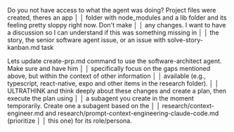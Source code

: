 Do you not have access to what the agent was doing? Project files were created, theres an app    │
│   folder with node_modules and a lib folder and its feeling pretty sloppy right now. Don't make    │
│   any changes. I want to have a discussion so I can understand if this was something missing in    │
│   the story, the senior software agent issue, or an issue with solve-story-kanban.md task


Lets update create-prp.md command to use the  software-architect agent. Make sure and have him   │
│   specifically focus on the gaps mentioned above, but within the context of other information      │
│   available (e.g., typescript, react-native, expo and other items in the research folder).         │
│   ULTRATHINK and think deeply about these changes and create a plan, then execute the plan using   │
│   a subagent you create in the moment temporarily. Create one a subagent based on the              │
│   research/context-engineer.md and research/prompt-context-engineering-claude-code.md (prioritize  │
│   this one) for its role/persona.  